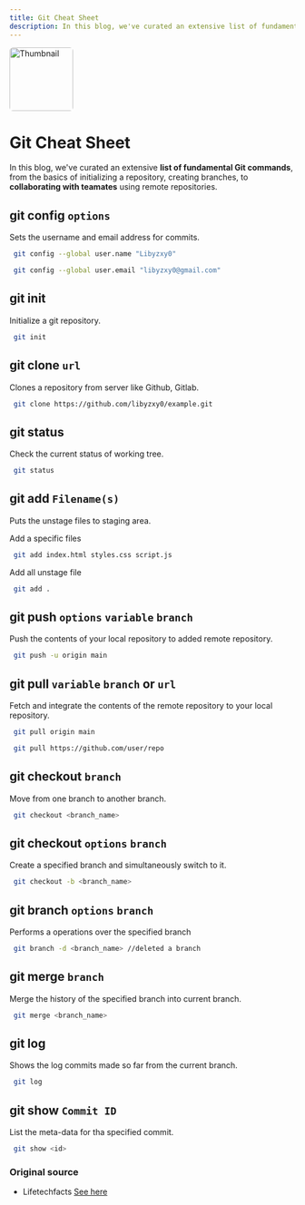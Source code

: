 ```yaml
---
title: Git Cheat Sheet
description: In this blog, we've curated an extensive list of fundamental Git commands, from the basics of initializing a repository, creating branches, to collaborating with teamates using remote repositories.
---
```


<img style="height: 7rem; border-radius: 6px;" src="https://git-scm.com/images/logo@2x.png" alt="Thumbnail" />

# Git Cheat Sheet
In this blog, we've curated an extensive **list of fundamental Git commands**, from the basics of initializing a repository, creating branches, to **collaborating with teamates** using remote repositories.

## git config ``options``
Sets the username and email address for commits.
```sh
 git config --global user.name "Libyzxy0"
```
```sh
 git config --global user.email "libyzxy0@gmail.com"
```

## git init
Initialize a git repository. 
```sh
 git init
```

## git clone ``url``
Clones a repository from server like Github, Gitlab.

```sh
 git clone https://github.com/libyzxy0/example.git
```

## git status
Check the current status of working tree.
```sh
 git status
```

## git add ```Filename(s)```
Puts the unstage files to staging area.

Add a specific files
```sh
 git add index.html styles.css script.js
```
Add all unstage file
```sh
 git add .
```

## git push ``options`` ``variable`` ``branch``
Push the contents of your local repository to added remote repository. 
```sh
 git push -u origin main
```

## git pull ``variable`` ``branch`` or ``url``
Fetch and integrate the contents of the remote repository to your local repository. 

```sh
 git pull origin main
```
```sh
 git pull https://github.com/user/repo
```

## git checkout ``branch``
Move from one branch to another branch.

```sh
 git checkout <branch_name>
```

## git checkout ``options`` ``branch``
Create a specified branch and simultaneously switch to it. 
```sh
 git checkout -b <branch_name>
```

## git branch ``options`` ``branch``
Performs a operations over the specified branch
```sh
 git branch -d <branch_name> //deleted a branch
```

## git merge ``branch``
Merge the history of the specified branch into current branch. 
```sh
 git merge <branch_name>
```

## git log
Shows the log commits made so far from the current branch. 
```sh
 git log
```

## git show ``Commit ID``
List the meta-data for tha specified commit. 

```sh
 git show <id>
```

### Original source 
* Lifetechfacts [See here](https://www.facebook.com/100068876440491/posts/pfbid02BQf3NgvrM65bSAPQrjJFDeeuWjmarun7eS1Ybc7zHQQksXBew7um5Zzk5ft1yKwTl/?app=fbl)